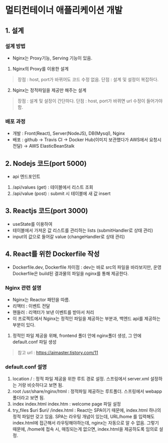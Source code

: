 # 멀티컨테이너 애플리케이션 개발

## 1. 설계
### 설계 방법
- Nginx는 Proxy기능, Serving 기능이 있음.
1. Nginx의 Proxy를 이용한 설계
> 장점 : host, port가 바뀌어도 코드 수정 없음.
> 단점 : 설계 및 설정이 복잡하다.
2. Nginx는 정적파일을 제공만 해주는 설계
> 장점 : 설계 및 설정이 간단하다.
> 단점 : host, port가 바뀌면 url 수정이 들어가야함.

### 배포 과정
- 개발 : Front(React), Server(NodeJS), DB(Mysql), Nginx
- 배포 : github -> Travis CI -> Docker Hub(이미지 보관했다가 AWS에서 요청시 전달) -> AWS ElasticBeanStalk

## 2. Nodejs 코드(port 5000)
- api 엔드포인트
1. /api/values (get) : 테이블에서 리스트 조회
2. /api/value (post) : submit 시 테이블에 새 값 insert

## 3. Reactjs 코드(port 3000)
- useState를 이용하여
- 테이블에서 가져온 값 리스트를 관리하는 lists (submitHandler로 상태 관리)
- input의 값으로 들어갈 value (changeHandler로 상태 관리)

## 4. React를 위한 Dockerfile 작성
- Dockerfile.dev, Dockerfile 차이점 : dev는 바로 src의 파일을 바라보지만, 운영 Dockerfile은 build된 결과물의 파일을 nginx를 통해 제공한다.
### Nginx 관련 설명
- Nginx는 Reactor 패턴을 따름.
- 리액터 : 이벤트 전달
- 핸들러 : 리액터가 보낸 이벤트를 받아서 처리
- 이 프로젝트에서 Nginx는 정적인 파일을 제공하는 부분과, 백엔드 api를 제공하는 부분이 있다.
1. 정적인 파일 제공을 위해, frontend 폴더 안에 nginx폴더 생성, 그 안에 default.conf 파일 생성
> 참고 url : https://aimaster.tistory.com/11

### default.conf 설명
1. location / : 정적 파일 제공을 위한 루트 경로 설정. 스프링에서 server.xml 설정하는 거랑 비슷하다고 보면 됨.
2. root /usr/share/nginx/html : 정적파일 제공하는 루트폴더. 스프링에서 webapp폴더라고 보면 됨.
3. index index.html index.htm : welcome page 파일 설정
4. try_files $uri $uri/ /index.html : React는 SPA이기 때문에, index.html 하나의 정적 파일만 갖고 있음.
  SPA는 라우팅 개념이 있는데, URL/home 를 입력해도 index.html에 접근해서 라우팅해야하는데, nginx는 자동으로 알 수 없음.
  그렇기 때문에, /home에 접속 시, 매칭되는게 없으면, index.html을 제공하도록 임의로 설정.

